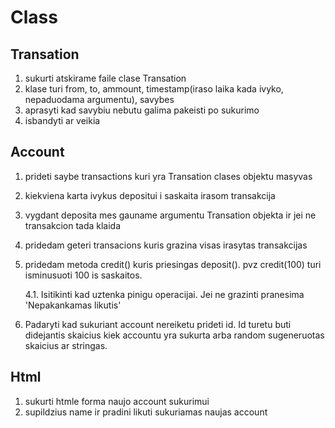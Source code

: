 # Class

## Transation

1. sukurti atskirame faile clase Transation
2. klase turi from, to, ammount, timestamp(iraso laika kada ivyko, nepaduodama argumentu), savybes
3. aprasyti kad savybiu nebutu galima pakeisti po sukurimo
4. isbandyti ar veikia

## Account

1. prideti saybe transactions kuri yra Transation clases objektu masyvas
2. kiekviena karta ivykus depositui i saskaita irasom transakcija
3. vygdant deposita mes gauname argumentu Transation objekta ir jei ne transakcion tada klaida
4. pridedam geteri transacions kuris grazina visas irasytas transakcijas

5. pridedam metoda credit() kuris priesingas deposit(). pvz credit(100) turi isminusuoti 100 is saskaitos.

   4.1. Isitikinti kad uztenka pinigu operacijai. Jei ne grazinti pranesima 'Nepakankamas likutis'

6. Padaryti kad sukuriant account nereiketu prideti id. Id turetu buti didejantis skaicius kiek accountu yra sukurta arba random sugeneruotas skaicius ar stringas.

## Html

1. sukurti htmle forma naujo account sukurimui
2. supildzius name ir pradini likuti sukuriamas naujas account
